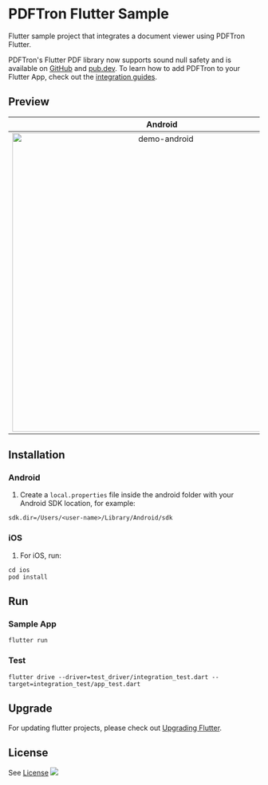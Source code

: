 # PDFTron Flutter Sample
Flutter sample project that integrates a document viewer using PDFTron Flutter.

PDFTron's Flutter PDF library now supports sound null safety and is available on [GitHub](https://github.com/PDFTron/pdftron-flutter) and [pub.dev](https://pub.dev/packages/pdftron_flutter). To learn how to add PDFTron to your Flutter App, check out the [integration guides](https://www.pdftron.com/documentation/guides/flutter).  

## Preview

**Android** |  **iOS**
:--:|:--:
<img alt='demo-android' src='assets/gifs/android.gif' height="600" /> | <img alt='demo-android' src='assets/gifs/ios.gif' height="600" />

## Installation

### Android
1. Create a `local.properties` file inside the android folder with your Android SDK location, for example:

```
sdk.dir=/Users/<user-name>/Library/Android/sdk
```

### iOS
1. For iOS, run:
```
cd ios
pod install
```

## Run

### Sample App

```
flutter run
```

### Test

```
flutter drive --driver=test_driver/integration_test.dart --target=integration_test/app_test.dart
```

## Upgrade

For updating flutter projects, please check out [Upgrading Flutter](https://flutter.dev/docs/development/tools/sdk/upgrading).

## License
See [License](./LICENSE)
![](https://onepixel.pdftron.com/flutter-sample)
